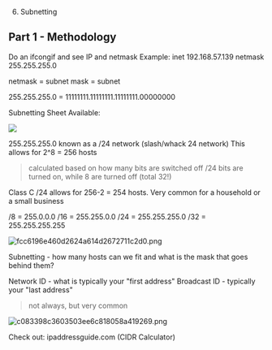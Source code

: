 6. Subnetting

## Part 1 - Methodology

Do an ifcongif and see IP and netmask
Example:
inet 192.168.57.139 netmask 255.255.255.0

netmask = subnet mask = subnet

255.255.255.0 = 11111111.11111111.11111111.00000000

Subnetting Sheet Available:

![](https://github.com/Cyberd0xed/practical-ethical-hacking/tree/main/resources/8b98722693fb45e69eeaf72f5715066f.png?raw=true)

255.255.255.0 known as a /24 network (slash/whack 24 network)
This allows for 2^8 = 256 hosts
> calculated based on how many bits are switched off
/24 bits are turned on, while 8 are turned off (total 32!)

Class C /24 allows for 256-2 = 254 hosts. Very common for a household or a small business

/8 = 255.0.0.0
/16 = 255.255.0.0
/24 = 255.255.255.0
/32 = 255.255.255.255
 
![fcc6196e460d2624a614d2672711c2d0.png](../../_resources/0d62a7cf07764e4d83076707e2a96501.png)

Subnetting - how many hosts can we fit and what is the mask that goes behind them?

Network ID - what is typically your "first address"
Broadcast ID - typically your "last address"
> not always, but very common


![c083398c3603503ee6c818058a419269.png](../../_resources/4d205d3b786847b7bfabfccceb886c41.png)

Check out: ipaddressguide.com (CIDR Calculator)

